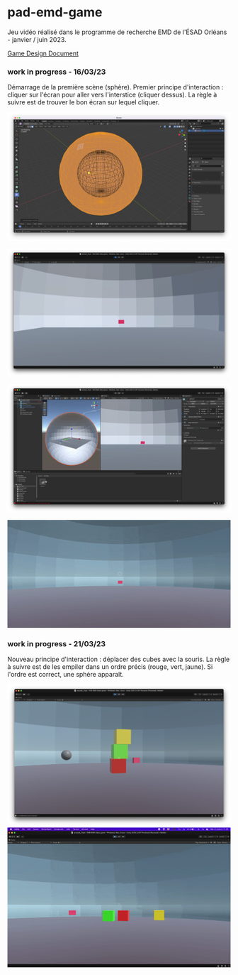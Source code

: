 # pad-emd-game
Jeu vidéo réalisé dans le programme de recherche EMD de l'ÉSAD Orléans - janvier / juin 2023.

[Game Design Document](https://docs.google.com/document/d/1t_v4hHnD7XmxfCpN2FbWaEube1twnvBMK7OD0xdQHNY/edit?usp=sharing)

### work in progress - 16/03/23

Démarrage de la première scène (sphère). 
Premier principe d'interaction : cliquer sur l'écran pour aller vers l'interstice (cliquer dessus). La règle à suivre est de trouver le bon écran sur lequel cliquer.

![work in progress - 16/03/23](16-03-02.png)


![](16-03-01.png)

![](16-03-03.jpg)

![](wip/ingame-16-03.gif)

### work in progress - 21/03/23

Nouveau principe d'interaction : déplacer des cubes avec la souris. La règle à suivre est de les empiler dans un ordre précis (rouge, vert, jaune). Si l'ordre est correct, une sphère apparaît.

![](wip/21-03-23.png)
![](wip/video-21-03-23.gif)
